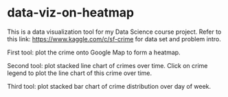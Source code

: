 # data-viz-on-heatmap

This is a data visualization tool for my Data Science course project. Refer to this link: https://www.kaggle.com/c/sf-crime for data set and problem intro. 

First tool: plot the crime onto Google Map to form a heatmap. 

Second tool: plot stacked line chart of crimes over time. Click on crime legend to plot the line chart of this crime over time.

Third tool: plot stacked bar chart of crime distribution over day of week. 

